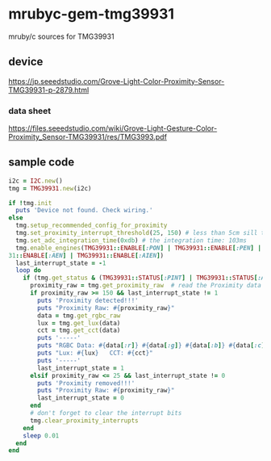 # mrubyc-gem-tmg39931
mruby/c sources for TMG39931

## device
https://jp.seeedstudio.com/Grove-Light-Color-Proximity-Sensor-TMG39931-p-2879.html

### data sheet
https://files.seeedstudio.com/wiki/Grove-Light-Gesture-Color-Proximity_Sensor-TMG39931/res/TMG3993.pdf

## sample code
```ruby
i2c = I2C.new()
tmg = TMG39931.new(i2c)

if !tmg.init
  puts 'Device not found. Check wiring.'
else
  tmg.setup_recommended_config_for_proximity
  tmg.set_proximity_interrupt_threshold(25, 150) # less than 5cm sill trigger the proximity event
  tmg.set_adc_integration_time(0xdb) # the integration time: 103ms
  tmg.enable_engines(TMG39931::ENABLE[:PON] | TMG39931::ENABLE[:PEN] | TMG39931::ENABLE[:PIEN] | TMG399\
31::ENABLE[:AEN] | TMG39931::ENABLE[:AIEN])
  last_interrupt_state = -1
  loop do
    if (tmg.get_status & (TMG39931::STATUS[:PINT] | TMG39931::STATUS[:AVALID])) != 0
      proximity_raw = tmg.get_proximity_raw  # read the Proximity data will clear the status bit
      if proximity_raw >= 150 && last_interrupt_state != 1
        puts 'Proximity detected!!!'
        puts "Proximity Raw: #{proximity_raw}"
        data = tmg.get_rgbc_raw
        lux = tmg.get_lux(data)
        cct = tmg.get_cct(data)
        puts '-----'
        puts "RGBC Data: #{data[:r]} #{data[:g]} #{data[:b]} #{data[:c]}"
        puts "Lux: #{lux}   CCT: #{cct}"
        puts '-----'
        last_interrupt_state = 1
      elsif proximity_raw <= 25 && last_interrupt_state != 0
        puts 'Proximity removed!!!'
        puts "Proximity Raw: #{proximity_raw}"
        last_interrupt_state = 0
      end
      # don't forget to clear the interrupt bits
      tmg.clear_proximity_interrupts
    end
    sleep 0.01
  end
end
```
